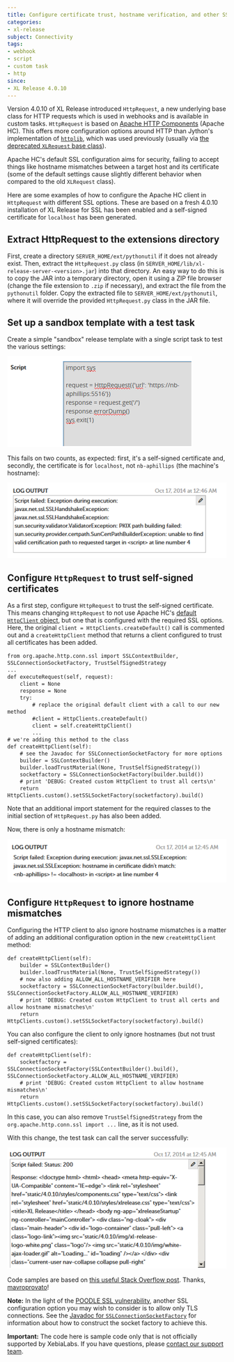 ```yaml
---
title: Configure certificate trust, hostname verification, and other SSL options for HttpRequest
categories:
- xl-release
subject: Connectivity
tags:
- webhook
- script
- custom task
- http
since:
- XL Release 4.0.10
---
```


Version 4.0.10 of XL Release introduced `HttpRequest`, a new underlying base class for HTTP requests which is used in webhooks and is available in custom tasks. `HttpRequest` is based on [Apache HTTP Components](https://hc.apache.org/) (Apache HC). This offers more configuration options around HTTP than Jython's implementation of [`httplib`](http://www.jython.org/docs/library/httplib.html), which was used previously (usually via [the deprecated `XLRequest` base class](/xl-release/how-to/support-legacy-use-of-xlrequest-using-httprequest.html)).

Apache HC's default SSL configuration aims for security, failing to accept things like hostname mismatches between a target host and its certificate (some of the default settings cause slightly different behavior when compared to the old `XLRequest` class).

Here are some examples of how to configure the Apache HC client in `HttpRequest` with different SSL options. These are based on a fresh 4.0.10 installation of XL Release for SSL has been enabled and a self-signed certificate for `localhost` has been generated.

## Extract HttpRequest to the extensions directory

First, create a directory `SERVER_HOME/ext/pythonutil` if it does not already exist. Then, extract the `HttpRequest.py` class (in `SERVER_HOME/lib/xl-release-server-<version>.jar`) into that directory. An easy way to do this is to copy the JAR into a temporary directory, open it using a ZIP file browser (change the file extension to `.zip` if necessary), and extract the file from the `pythonutil` folder. Copy the extracted file to `SERVER_HOME/ext/pythonutil`, where it will override the provided `HttpRequest.py` class in the JAR file.

## Set up a sandbox template with a test task

Create a simple "sandbox" release template with a single script task to test the various settings:

!["Sandbox" release template](../images/test-script-task.png)

This fails on two counts, as expected: first, it's a self-signed certificate and, secondly, the certificate is for `localhost`, not `nb-aphillips` (the machine's hostname):

![SSL handshake error](../images/ssl-handshake-error.png)

## Configure `HttpRequest` to trust self-signed certificates

As a first step, configure `HttpRequest` to trust the self-signed certificate. This means changing `HttpRequest` to not use Apache HC's [default `HttpClient` object](https://hc.apache.org/httpcomponents-client-ga/httpclient/apidocs/org/apache/http/impl/client/HttpClients.html#createDefault%28%29), but one that is configured with the required SSL options. Here, the original `client = HttpClients.createDefault()` call is commented out and a `createHttpClient` method that returns a client configured to trust all certificates has been added.

    from org.apache.http.conn.ssl import SSLContextBuilder, SSLConnectionSocketFactory, TrustSelfSignedStrategy
    ...
    def executeRequest(self, request):
        client = None
        response = None
        try:
            # replace the original default client with a call to our new method
            #client = HttpClients.createDefault()
            client = self.createHttpClient()
            ...
    # we're adding this method to the class
    def createHttpClient(self):
        # see the Javadoc for SSLConnectionSocketFactory for more options
        builder = SSLContextBuilder()
        builder.loadTrustMaterial(None, TrustSelfSignedStrategy())
        socketfactory = SSLConnectionSocketFactory(builder.build())
        # print 'DEBUG: Created custom HttpClient to trust all certs\n'
        return HttpClients.custom().setSSLSocketFactory(socketfactory).build()

Note that an additional import statement for the required classes to the initial section of `HttpRequest.py` has also been added.

Now, there is only a hostname mismatch:

![Hostname mismatch](../images/handshake-error.png)

## Configure `HttpRequest` to ignore hostname mismatches

Configuring the HTTP client to also ignore hostname mismatches is a matter of adding an additional configuration option in the new `createHttpClient` method:

    def createHttpClient(self):
        builder = SSLContextBuilder()
        builder.loadTrustMaterial(None, TrustSelfSignedStrategy())
        # now also adding ALLOW_ALL_HOSTNAME_VERIFIER here
        socketfactory = SSLConnectionSocketFactory(builder.build(), SSLConnectionSocketFactory.ALLOW_ALL_HOSTNAME_VERIFIER)
        # print 'DEBUG: Created custom HttpClient to trust all certs and allow hostname mismatches\n'
        return HttpClients.custom().setSSLSocketFactory(socketfactory).build()

You can also configure the client to only ignore hostnames (but not trust self-signed certificates):

    def createHttpClient(self):
        socketfactory = SSLConnectionSocketFactory(SSLContextBuilder().build(), SSLConnectionSocketFactory.ALLOW_ALL_HOSTNAME_VERIFIER)
        # print 'DEBUG: Created custom HttpClient to allow hostname mismatches\n'
        return HttpClients.custom().setSSLSocketFactory(socketfactory).build()

In this case, you can also remove `TrustSelfSignedStrategy` from the `org.apache.http.conn.ssl import ...` line, as it is not used.

With this change, the test task can call the server successfully:

![Successful server call](../images/https-call-200.png)

Code samples are based on [this useful Stack Overflow post](https://stackoverflow.com/questions/19517538/ignoring-ssl-certificate-in-apache-httpclient-4-3). Thanks, [mavroprovato](https://stackoverflow.com/users/89435/mavroprovato)!

**Note:** In the light of the [POODLE SSL vulnerability](http://googleonlinesecurity.blogspot.nl/2014/10/this-poodle-bites-exploiting-ssl-30.html), another SSL configuration option you may wish to consider is to allow only TLS connections. See the [Javadoc for `SSLConnectionSocketFactory`](https://hc.apache.org/httpcomponents-client-ga/httpclient/apidocs/org/apache/http/conn/ssl/SSLConnectionSocketFactory.html) for information about how to construct the socket factory to achieve this.

**Important:** The code here is sample code only that is not officially supported by XebiaLabs. If you have questions, please [contact our support team](https://support.xebialabs.com/).
